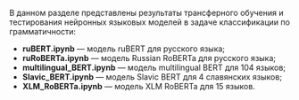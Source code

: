 В данном разделе представлены результаты трансферного обучения и тестирования нейронных языковых моделей в задаче классификации по грамматичности:

- **ruBERT.ipynb** — модель ruBERT для русского языка;
- **ruRoBERTa.ipynb** — модель Russian RoBERTa для русского языка;
- **multilingual_BERT.ipynb** — модель multilingual BERT для 104 языков;
- **Slavic_BERT.ipynb** — модель Slavic BERT для 4 славянских языков;
- **XLM_RoBERTa.ipynb** — модель XLM RoBERTa для 15 языков.
